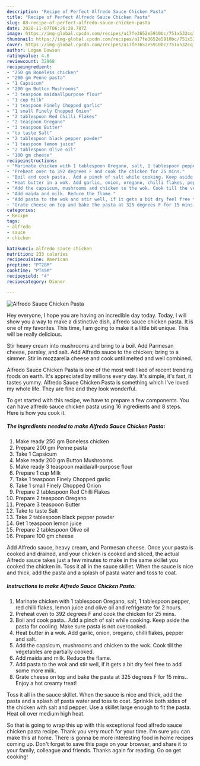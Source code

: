 ```yaml
---
description: "Recipe of Perfect Alfredo Sauce Chicken Pasta"
title: "Recipe of Perfect Alfredo Sauce Chicken Pasta"
slug: 88-recipe-of-perfect-alfredo-sauce-chicken-pasta
date: 2020-11-07T06:26:28.787Z
image: https://img-global.cpcdn.com/recipes/a17fe3652e5910bc/751x532cq70/alfredo-sauce-chicken-pasta-recipe-main-photo.jpg
thumbnail: https://img-global.cpcdn.com/recipes/a17fe3652e5910bc/751x532cq70/alfredo-sauce-chicken-pasta-recipe-main-photo.jpg
cover: https://img-global.cpcdn.com/recipes/a17fe3652e5910bc/751x532cq70/alfredo-sauce-chicken-pasta-recipe-main-photo.jpg
author: Logan Dawson
ratingvalue: 4.6
reviewcount: 32968
recipeingredient:
- "250 gm Boneless chicken"
- "200 gm Penne pasta"
- "1 Capsicum"
- "200 gm Button Mushrooms"
- "3 teaspoon maidaallpurpose flour"
- "1 cup Milk"
- "1 teaspoon Finely Chopped garlic"
- "1 small Finely Chopped Onion"
- "2 tablespoon Red Chilli Flakes"
- "2 teaspoon Oregano"
- "3 teaspoon Butter"
- "to taste Salt"
- "2 tablespoon black pepper powder"
- "1 teaspoon lemon juice"
- "2 tablespoon Olive oil"
- "100 gm cheese"
recipeinstructions:
- "Marinate chicken with 1 tablespoon Oregano, salt, 1 tablespoon pepper, red chilli flakes, lemon juice and olive oil and refrigerate for 2 hours."
- "Preheat oven to 392 degrees F and cook the chicken for 25 mins."
- "Boil and cook pasta.. Add a pinch of salt while cooking. Keep aside the pasta for cooling. Make sure pasta is not overcooked."
- "Heat butter in a wok. Add garlic, onion, oregano, chilli flakes, pepper and salt."
- "Add the capsicum, mushrooms and chicken to the wok. Cook till the vegetables are partially cooked."
- "Add maida and milk. Reduce the flame."
- "Add pasta to the wok and stir well, if it gets a bit dry feel free to add some more milk."
- "Grate cheese on top and bake the pasta at 325 degrees F for 15 mins.. Enjoy a hot creamy treat!"
categories:
- Recipe
tags:
- alfredo
- sauce
- chicken

katakunci: alfredo sauce chicken 
nutrition: 233 calories
recipecuisine: American
preptime: "PT28M"
cooktime: "PT45M"
recipeyield: "4"
recipecategory: Dinner

---
```



![Alfredo Sauce Chicken Pasta](https://img-global.cpcdn.com/recipes/a17fe3652e5910bc/751x532cq70/alfredo-sauce-chicken-pasta-recipe-main-photo.jpg)

Hey everyone, I hope you are having an incredible day today. Today, I will show you a way to make a distinctive dish, alfredo sauce chicken pasta. It is one of my favorites. This time, I am going to make it a little bit unique. This will be really delicious.

Stir heavy cream into mushrooms and bring to a boil. Add Parmesan cheese, parsley, and salt. Add Alfredo sauce to the chicken; bring to a simmer. Stir in mozzarella cheese and cook until melted and well combined.

Alfredo Sauce Chicken Pasta is one of the most well liked of recent trending foods on earth. It's appreciated by millions every day. It's simple, it's fast, it tastes yummy. Alfredo Sauce Chicken Pasta is something which I've loved my whole life. They are fine and they look wonderful.


To get started with this recipe, we have to prepare a few components. You can have alfredo sauce chicken pasta using 16 ingredients and 8 steps. Here is how you cook it.

<!--inarticleads1-->

##### The ingredients needed to make Alfredo Sauce Chicken Pasta:

1. Make ready 250 gm Boneless chicken
1. Prepare 200 gm Penne pasta
1. Take 1 Capsicum
1. Make ready 200 gm Button Mushrooms
1. Make ready 3 teaspoon maida/all-purpose flour
1. Prepare 1 cup Milk
1. Take 1 teaspoon Finely Chopped garlic
1. Take 1 small Finely Chopped Onion
1. Prepare 2 tablespoon Red Chilli Flakes
1. Prepare 2 teaspoon Oregano
1. Prepare 3 teaspoon Butter
1. Take to taste Salt
1. Take 2 tablespoon black pepper powder
1. Get 1 teaspoon lemon juice
1. Prepare 2 tablespoon Olive oil
1. Prepare 100 gm cheese


Add Alfredo sauce, heavy cream, and Parmesan cheese. Once your pasta is cooked and drained, and your chicken is cooked and sliced, the actual Alfredo sauce takes just a few minutes to make in the same skillet you cooked the chicken in. Toss it all in the sauce skillet. When the sauce is nice and thick, add the pasta and a splash of pasta water and toss to coat. 

<!--inarticleads2-->

##### Instructions to make Alfredo Sauce Chicken Pasta:

1. Marinate chicken with 1 tablespoon Oregano, salt, 1 tablespoon pepper, red chilli flakes, lemon juice and olive oil and refrigerate for 2 hours.
1. Preheat oven to 392 degrees F and cook the chicken for 25 mins.
1. Boil and cook pasta.. Add a pinch of salt while cooking. Keep aside the pasta for cooling. Make sure pasta is not overcooked.
1. Heat butter in a wok. Add garlic, onion, oregano, chilli flakes, pepper and salt.
1. Add the capsicum, mushrooms and chicken to the wok. Cook till the vegetables are partially cooked.
1. Add maida and milk. Reduce the flame.
1. Add pasta to the wok and stir well, if it gets a bit dry feel free to add some more milk.
1. Grate cheese on top and bake the pasta at 325 degrees F for 15 mins.. Enjoy a hot creamy treat!


Toss it all in the sauce skillet. When the sauce is nice and thick, add the pasta and a splash of pasta water and toss to coat. Sprinkle both sides of the chicken with salt and pepper. Use a skillet large enough to fit the pasta. Heat oil over medium high heat. 

So that is going to wrap this up with this exceptional food alfredo sauce chicken pasta recipe. Thank you very much for your time. I'm sure you can make this at home. There is gonna be more interesting food in home recipes coming up. Don't forget to save this page on your browser, and share it to your family, colleague and friends. Thanks again for reading. Go on get cooking!
